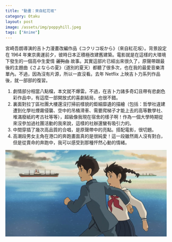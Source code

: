 ```yaml
---
title: "動畫：來自紅花坂"
category: Otaku
layout: post
image: /assets/img/poppyhill.jpeg
tags: ["Anime"]
---
```


宮崎吾朗導演的吉卜力漫畫改編作品《コクリコ坂から》（來自紅花坂）。背景設定在 1964 年東京奧運前夕，彼時日本正積極改建舊建築。電影就是在這樣的大環境下發生的一個高中生愛情 <del>灑狗血</del> 故事。其實這部片已經出來很久了，原聲帶跟最後的主題曲《さよならの夏》（道別的夏天）都聽了很多次，也在我的最愛音樂清單內。不過，因為沒有片源，所以一直沒看。去年 Netflix 上映吉卜力系列作品後，就一部部的復習。

1. 劇情部分相當八點檔，本文就不爆雷。不過，在吉卜力諸多奇幻且帶有悲劇色彩作品中，有這麼一部開放式的喜劇結局，也很不錯。
2. 裏面對拉丁區社團大樓還沒打掃前樣貌的鉅細靡遺的描繪（包括：哲學社違建遭到化學社煙霧侵襲、空中的吊桶滑車、需要爬梯子才能上去的高等數學社、堆滿廢紙的考古社等等），超級像我現在宿舍的樣子啊！作為一個大學時期從來沒參加過社團活動的我來說，這樣的社辦還蠻有吸引力的。
3. 中間穿插了幾次高品質的合唱，是原聲帶中的亮點。搭配電影，很切題。
4. 高潮段男女主角在港口的奔跑畫面真的是很純愛！這一段雖然兩人沒有對白，但是從賣命的奔跑中，我可以感受到那種怦然心動的情緒。

![Final](/assets/img/poppyhill.jpeg)
